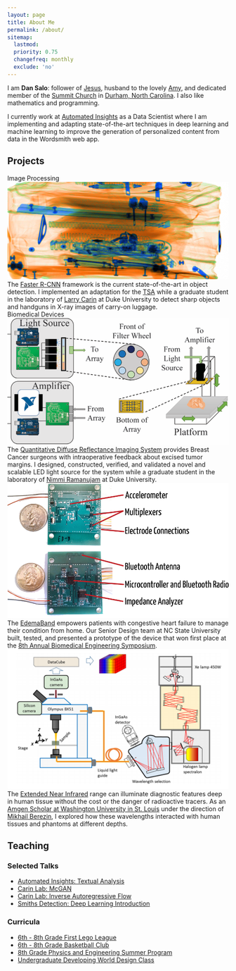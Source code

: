 ```yaml
---
layout: page
title: About Me
permalink: /about/
sitemap:
  lastmod:
  priority: 0.75
  changefreq: monthly
  exclude: 'no'
---
```


I am **Dan Salo**: follower of [Jesus](https://www.esv.org/John+4/), husband to the lovely [Amy](http://studentudurham.org/team), and dedicated member of the [Summit Church](http://www.summitrdu.com/) in [Durham, North Carolina](https://www.durham-nc.com/media/accolades/). I also like mathematics and programming.

I currently work at <a href="https://automatedinsights.com/">Automated Insights</a> as a Data Scientist where I am implementing and adapting state-of-the-art techniques in deep learning and machine learning to improve the generation of personalized content from data in the Wordsmith web app.

## Projects

<div class="t-body">
  <div class="t-head">Image Processing</div>
  <div class="t-row">
    <div class="t-cell"><a href="/assets/about/bag_real.png"><img src="/assets/about/bag_real.png"/></a></div>
    <div class="t-cell">The <a href="https://arxiv.org/pdf/1506.01497.pdf">Faster R-CNN</a> framework is the current state-of-the-art in object detection. I implemented an adaptation for the <a href="https://www.tsa.gov/">TSA</a> while a graduate student in the laboratory of <a href="http://people.ee.duke.edu/~lcarin/">Larry
    Carin</a> at Duke University to detect sharp objects and handguns in X-ray images of carry-on luggage.</div>
  </div>
  <div class="t-head">Biomedical Devices</div>
  <div class="t-row">
    <div class="t-cell"><a href="/assets/about/qdri_leds.png"><img src="/assets/about/qdri_leds.png"/></a></div>
    <div class="t-cell">The <a href="http://journals.plos.org/plosone/article?id=10.1371/journal.pone.0127525">Quantitative Diffuse Reflectance Imaging System</a> provides Breast Cancer surgeons with intraoperative feedback about excised tumor margins. I designed, constructed, verified, and validated a novel and scalable LED light source for the system while a graduate student in the laboratory of <a href="https://nimmi.bme.duke.edu/">Nimmi Ramanujam</a> at Duke University.</div>
  </div>
  <div class="t-row">
    <div class="t-cell"><a href="/assets/about/edemaband.png"><img src="/assets/about/edemaband.png"/></a></div>
    <div class="t-cell">The <a href="http://aac-rerc.psu.edu/wordpressmu/RESNA-SDC/2014/06/01/the-edemaband-north-carolina-state-university/">EdemaBand</a> empowers patients with congestive heart failure to manage their condition from home. Our Senior Design team at NC State University built, tested, and presented a prototype of the device that won first place at the <a href="http://www.ncbiotech.org/content/8th-annual-biomedical-engineering-symposium">8th Annual Biomedical Engineering Symposium</a>.</div>
  </div>
  <div class="t-row">
    <div class="t-cell"><a href="/assets/about/jbo_nir.png"><img src="/assets/about/jbo_nir.png"/></a></div>
    <div class="t-cell">The <a href="https://www.ncbi.nlm.nih.gov/pubmed/25104414">Extended Near Infrared</a> range can illuminate diagnostic features deep in human tissue without the cost or the danger of radioactive tracers. As an <a href="http://amgenscholars.com/university/washington-university-in-st.-louis">Amgen Scholar at Washington University in St. Louis</a> under the direction of <a href="https://www.mir.wustl.edu/research/research-laboratories/optical-radiology-laboratory-orl/research-groups/berezin-group">Mikhail Berezin</a>, I explored how these wavelengths interacted with human tissues and phantoms at different depths.</div>
  </div>
</div>

## Teaching

### Selected Talks
* [Automated Insights: Textual Analysis](../assets/about/talks/ai_text_analysis.pdf)
* [Carin Lab: McGAN](../assets/about/talks/carin_mcgan.pdf)
* [Carin Lab: Inverse Autoregressive Flow](../assets/about/talks/carin_iaf.pdf)
* [Smiths Detection: Deep Learning Introduction](../assets/about/talks/smiths_nn.pdf)

### Curricula
* [6th - 8th Grade First Lego League](https://drive.google.com/open?id=0B4npwJ5OSCnTX2xrQTB2UlpEQ0k)
* [6th - 8th Grade Basketball Club](https://drive.google.com/drive/folders/0B0Tgom4mxr1Vb2pIa1EtSTRiQTQ?usp=sharing)
* [8th Grade Physics and Engineering Summer Program](https://drive.google.com/drive/folders/0B8u9PK1-9QINb09KTkswc2s1MmM?usp=sharing)
* [Undergraduate Developing World Design Class](https://drive.google.com/drive/folders/0ByUXjmw7HbGSTmtjQTJ0TnpBcFk?usp=sharing)

